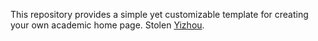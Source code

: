 This repository provides a simple yet customizable template for creating your own academic home page. 
Stolen [Yizhou](https://cs.uwaterloo.ca/~yizhou/).
 
